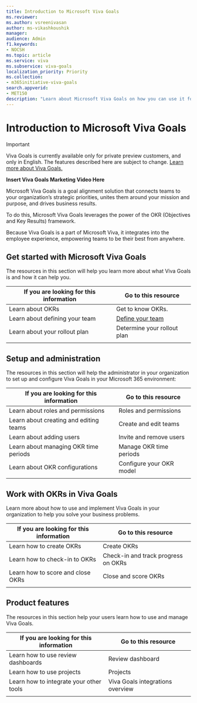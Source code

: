 ```yaml
---
title: Introduction to Microsoft Viva Goals
ms.reviewer: 
ms.author: vsreenivasan
author: ms-vikashkoushik
manager: 
audience: Admin
f1.keywords:
- NOCSH
ms.topic: article
ms.service: viva
ms.subservice: viva-goals
localization_priority: Priority
ms.collection:  
- m365initiative-viva-goals  
search.appverid:
- MET150
description: "Learn about Microsoft Viva Goals on how you can use it for organizing and tracking individual and organizational goals."
---
```


# Introduction to Microsoft Viva Goals

> [!IMPORTANT]
> Viva Goals is currently available only for private preview customers, and only in English. The features described here are subject to change. [Learn more about Viva Goals.](https://go.microsoft.com/fwlink/?linkid=2189933)

**Insert Viva Goals Marketing Video Here**

Microsoft Viva Goals is a goal alignment solution that connects teams to your organization’s strategic priorities, unites them around your mission and purpose, and drives business results. 

To do this, Microsoft Viva Goals leverages the power of the OKR (Objectives and Key Results) framework. 

Because Viva Goals is a part of Microsoft Viva, it integrates into the employee experience, empowering teams to be their best from anywhere. 

## Get started with Microsoft Viva Goals

The resources in this section will help you learn more about what Viva Goals is and how it can help you.

|If you are looking for this information  |Go to this resource  |
|---------|---------|
|Learn about OKRs     |Get to know OKRs.        |
|Learn about defining your team |[Define your team](define-your-team.md) |
|Learn about your rollout plan     |Determine your rollout plan         |
|   |         |

## Setup and administration

The resources in this section will help the administrator in your organization to set up and configure Viva Goals in your Microsoft 365 environment:

|If you are looking for this information  |Go to this resource  |
|---------|---------|
|Learn about roles and permissions     |Roles and permissions         |
|Learn about creating and editing teams     |Create and edit teams         |
|Learn about adding users    |Invite and remove users       |
|Learn about managing OKR time periods   |Manage OKR time periods         |
|Learn about OKR configurations   |Configure your OKR model     |
|   |         |

## Work with OKRs in Viva Goals

Learn more about how to use and implement Viva Goals in your organization to help you solve your business problems. 

|If you are looking for this information  |Go to this resource  |
|---------|---------|
|Learn how to create OKRs     |Create OKRs         |
|Learn how to check-in to OKRs| Check-in and track progress on OKRs        |
|Learn how to score and close OKRs|Close and score OKRs       |
|   |         |

## Product features 

The resources in this section help your users learn how to use and manage Viva Goals. 

|If you are looking for this information  |Go to this resource  |
|---------|---------|
|Learn how to use review dashboards     |Review dashboard         |
|Learn how to use projects|Projects|
|Learn how to integrate your other tools| Viva Goals integrations overview        |
|   |         |

